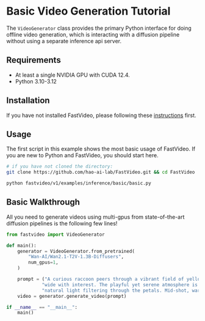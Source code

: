 # Basic Video Generation Tutorial
The `VideoGenerator` class provides the primary Python interface for doing offline video generation, which is interacting with a diffusion pipeline without using a separate inference api server.

## Requirements
- At least a single NVIDIA GPU with CUDA 12.4.
- Python 3.10-3.12

## Installation
If you have not installed FastVideo, please following these [instructions](https://hao-ai-lab.github.io/FastVideo/getting_started/installation.html) first.

## Usage
The first script in this example shows the most basic usage of FastVideo. If you are new to Python and FastVideo, you should start here.

```bash
# if you have not cloned the directory:
git clone https://github.com/hao-ai-lab/FastVideo.git && cd FastVideo

python fastvideo/v1/examples/inference/basic/basic.py
```

## Basic Walkthrough

All you need to generate videos using multi-gpus from state-of-the-art diffusion pipelines is the following few lines!

```python
from fastvideo import VideoGenerator

def main():
    generator = VideoGenerator.from_pretrained(
        "Wan-AI/Wan2.1-T2V-1.3B-Diffusers",
        num_gpus=1,
    )

    prompt = ("A curious raccoon peers through a vibrant field of yellow sunflowers, its eyes "
             "wide with interest. The playful yet serene atmosphere is complemented by soft "
             "natural light filtering through the petals. Mid-shot, warm and cheerful tones.")
    video = generator.generate_video(prompt)

if __name__ == "__main__":
    main()
```
